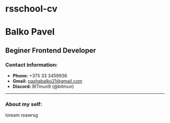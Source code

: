 # rsschool-cv #
# Balko Pavel #
## Beginer Frontend Developer ##
### Contact information: ###
* **Phone:** +375 33 3459936 
* **Gmail:** pashabalko21@gmail.com
* **Discord:** BITmun9 (@bitmun)
***
### About my self: ###
loream reawrsg 

